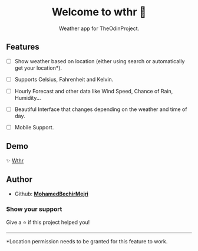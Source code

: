 <h1 align="center">Welcome to wthr 👋</h1>

 <p align="center">Weather app for TheOdinProject.</p>

## Features

- [ ] Show weather based on location (either using search or automatically get your location\*).

- [ ] Supports Celsius, Fahrenheit and Kelvin.
- [ ] Hourly Forecast and other data like Wind Speed, Chance of Rain, Humidity...
- [ ] Beautiful Interface that changes depending on the weather and time of day.
- [ ] Mobile Support.

## Demo

✨ [Wthr](google.com)

## Author

- Github: **[MohamedBechirMejri](https://github.com/MohamedBechirMejri)**

### Show your support

Give a ⭐️ if this project helped you!

---

\*Location permission needs to be granted for this feature to work.

